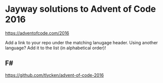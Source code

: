 # Jayway solutions to Advent of Code 2016

https://adventofcode.com/2016

Add a link to your repo under the matching lanugage header. Using another language? Add it to the list (in alphabetical order)!

## F# #

https://github.com/tlycken/advent-of-code-2016
